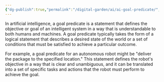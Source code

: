 ```yaml
---
{"dg-publish":true,"permalink":"/digital-garden/ai/ai-goal-predicate/","updated":"2023-12-06T16:37:22.000-07:00"}
---
```


In artificial intelligence, a goal predicate is a statement that defines the objective or goal of an intelligent system in a way that is understandable to both humans and machines. A goal predicate typically takes the form of a logical statement that describes a desired state of the world or a set of conditions that must be satisfied to achieve a particular outcome.

For example, a goal predicate for an autonomous robot might be "deliver the package to the specified location." This statement defines the robot's objective in a way that is clear and unambiguous, and it can be translated into a set of specific tasks and actions that the robot must perform to achieve the goal.